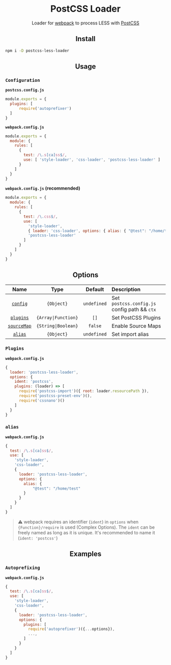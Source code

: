 
<div align="center">
  <h1>PostCSS Loader</h1>
  <p>Loader for <a href="https://webpack.js.org/">webpack</a> to process LESS with <a href="https://postcss.org/">PostCSS</a></p>
</div>

<h2 align="center">Install</h2>

```bash
npm i -D postcss-less-loader
```

<h2 align="center">Usage</h2>

### `Configuration`

**`postcss.config.js`**
```js
module.exports = {
  plugins: [
      require('autoprefixer')
  ]
}
```

**`webpack.config.js`**
```js
module.exports = {
  module: {
    rules: [
      {
        test: /\.s[ca]ss$/,
        use: [ 'style-loader', 'css-loader', 'postcss-less-loader' ]
      }
    ]
  }
}
```

**`webpack.config.js` (recommended)**
```js
module.exports = {
  module: {
    rules: [
      {
        test: /\.css$/,
        use: [
          'style-loader',
          { loader: 'css-loader', options: { alias: { "@test": "/home/test"} } },
          'postcss-less-loader'
        ]
      }
    ]
  }
}
```

<h2 align="center">Options</h2>

|Name|Type|Default|Description|
|:--:|:--:|:-----:|:----------|
|[`config`](#config)|`{Object}`|`undefined`|Set `postcss.config.js` config path && `ctx`|
|[`plugins`](#plugins)|`{Array\|Function}`|`[]`|Set PostCSS Plugins|
|[`sourceMap`](#sourcemap)|`{String\|Boolean}`|`false`|Enable Source Maps|
|[`alias`](#alias)|`{Object}`|`undefined`|Set import alias|

### `Plugins`

**`webpack.config.js`**
```js
{
  loader: 'postcss-less-loader',
  options: {
    ident: 'postcss',
    plugins: (loader) => [
      require('postcss-import')({ root: loader.resourcePath }),
      require('postcss-preset-env')(),
      require('cssnano')()
    ]
  }
}
```

### `alias`

**`webpack.config.js`**
```js
{
  test: /\.s[ca]ss$/,
  use: [
    'style-loader',
    'css-loader',
    {
      loader: 'postcss-less-loader',
      options: {
        alias: {
            "@test": "/home/test"
        }
      }
    }
  ]
}
```

> ⚠️  webpack requires an identifier (`ident`) in `options` when `{Function}/require` is used (Complex Options). The `ident` can be freely named as long as it is unique. It's recommended to name it (`ident: 'postcss'`)

<h2 align="center">Examples</h2>

### `Autoprefixing`

**`webpack.config.js`**
```js
{
  test: /\.s[ca]ss$/,
  use: [
    'style-loader',
    'css-loader',
    {
      loader: 'postcss-less-loader',
      options: {
        plugins: [
          require('autoprefixer')({...options}),
          ...,
        ]
      }
    }
  ]
}
```

